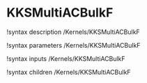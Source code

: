 <!-- MOOSE Documentation Stub: Remove this when content is added. -->

# KKSMultiACBulkF
!syntax description /Kernels/KKSMultiACBulkF

!syntax parameters /Kernels/KKSMultiACBulkF

!syntax inputs /Kernels/KKSMultiACBulkF

!syntax children /Kernels/KKSMultiACBulkF
